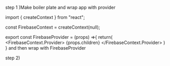 <!-- correct way of using firebase with context and all -->

step 1 )Make boiler plate and wrap app with provider

import { createContext } from "react";

const FirebaseContext = createContext(null);

export const FirebaseProvider = (props) =>{
    return(
        <FirebaseContext.Provider>
            {props.children}
        </FirebaseContext.Provider>
    )
}
 and then wrap with FirebaseProvider

 step 2)